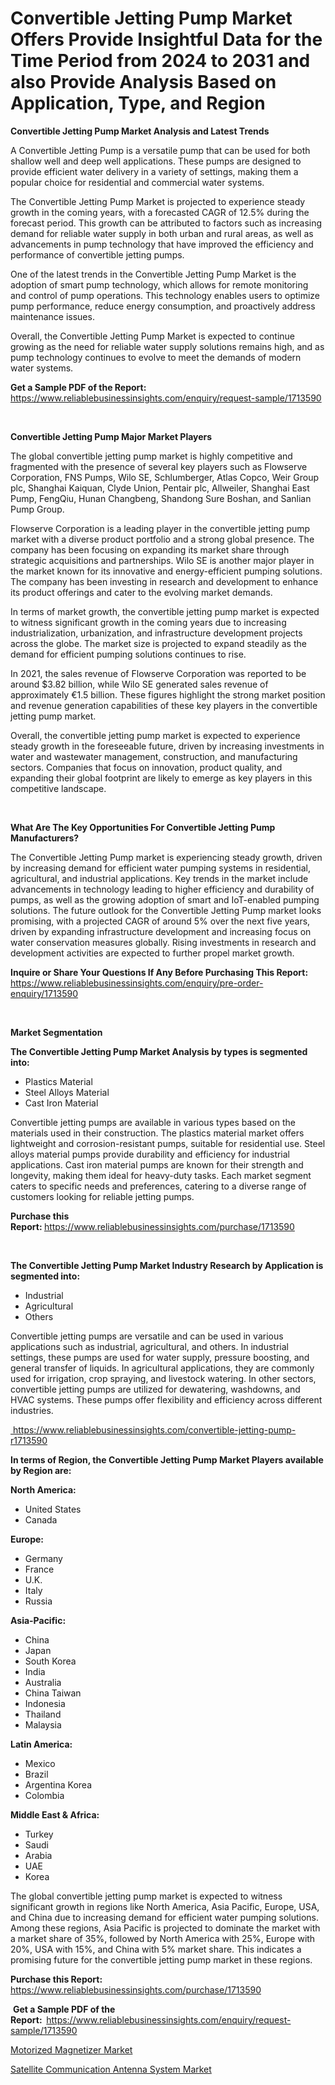 <p><h1>Convertible Jetting Pump Market Offers Provide Insightful Data for the Time Period from 2024 to 2031 and also Provide Analysis Based on Application, Type, and Region</h1></p><p><strong>Convertible Jetting Pump Market Analysis and Latest Trends</strong></p>
<p><p>A Convertible Jetting Pump is a versatile pump that can be used for both shallow well and deep well applications. These pumps are designed to provide efficient water delivery in a variety of settings, making them a popular choice for residential and commercial water systems.</p><p>The Convertible Jetting Pump Market is projected to experience steady growth in the coming years, with a forecasted CAGR of 12.5% during the forecast period. This growth can be attributed to factors such as increasing demand for reliable water supply in both urban and rural areas, as well as advancements in pump technology that have improved the efficiency and performance of convertible jetting pumps.</p><p>One of the latest trends in the Convertible Jetting Pump Market is the adoption of smart pump technology, which allows for remote monitoring and control of pump operations. This technology enables users to optimize pump performance, reduce energy consumption, and proactively address maintenance issues.</p><p>Overall, the Convertible Jetting Pump Market is expected to continue growing as the need for reliable water supply solutions remains high, and as pump technology continues to evolve to meet the demands of modern water systems.</p></p>
<p><strong>Get a Sample PDF of the Report:&nbsp;</strong> <a href="https://www.reliablebusinessinsights.com/enquiry/request-sample/1713590">https://www.reliablebusinessinsights.com/enquiry/request-sample/1713590</a></p>
<p>&nbsp;</p>
<p><strong>Convertible Jetting Pump Major Market Players</strong></p>
<p><p>The global convertible jetting pump market is highly competitive and fragmented with the presence of several key players such as Flowserve Corporation, FNS Pumps, Wilo SE, Schlumberger, Atlas Copco, Weir Group plc, Shanghai Kaiquan, Clyde Union, Pentair plc, Allweiler, Shanghai East Pump, FengQiu, Hunan Changbeng, Shandong Sure Boshan, and Sanlian Pump Group.</p><p>Flowserve Corporation is a leading player in the convertible jetting pump market with a diverse product portfolio and a strong global presence. The company has been focusing on expanding its market share through strategic acquisitions and partnerships. Wilo SE is another major player in the market known for its innovative and energy-efficient pumping solutions. The company has been investing in research and development to enhance its product offerings and cater to the evolving market demands.</p><p>In terms of market growth, the convertible jetting pump market is expected to witness significant growth in the coming years due to increasing industrialization, urbanization, and infrastructure development projects across the globe. The market size is projected to expand steadily as the demand for efficient pumping solutions continues to rise.</p><p>In 2021, the sales revenue of Flowserve Corporation was reported to be around $3.82 billion, while Wilo SE generated sales revenue of approximately €1.5 billion. These figures highlight the strong market position and revenue generation capabilities of these key players in the convertible jetting pump market.</p><p>Overall, the convertible jetting pump market is expected to experience steady growth in the foreseeable future, driven by increasing investments in water and wastewater management, construction, and manufacturing sectors. Companies that focus on innovation, product quality, and expanding their global footprint are likely to emerge as key players in this competitive landscape.</p></p>
<p>&nbsp;</p>
<p><strong>What Are The Key Opportunities For Convertible Jetting Pump Manufacturers?</strong></p>
<p><p>The Convertible Jetting Pump market is experiencing steady growth, driven by increasing demand for efficient water pumping systems in residential, agricultural, and industrial applications. Key trends in the market include advancements in technology leading to higher efficiency and durability of pumps, as well as the growing adoption of smart and IoT-enabled pumping solutions. The future outlook for the Convertible Jetting Pump market looks promising, with a projected CAGR of around 5% over the next five years, driven by expanding infrastructure development and increasing focus on water conservation measures globally. Rising investments in research and development activities are expected to further propel market growth.</p></p>
<p><strong>Inquire or Share Your Questions If Any Before Purchasing This Report:</strong> <a href="https://www.reliablebusinessinsights.com/enquiry/pre-order-enquiry/1713590">https://www.reliablebusinessinsights.com/enquiry/pre-order-enquiry/1713590</a></p>
<p>&nbsp;</p>
<p><strong>Market Segmentation</strong></p>
<p><strong>The Convertible Jetting Pump Market Analysis by types is segmented into:</strong></p>
<p><ul><li>Plastics Material</li><li>Steel Alloys Material</li><li>Cast Iron Material</li></ul></p>
<p><p>Convertible jetting pumps are available in various types based on the materials used in their construction. The plastics material market offers lightweight and corrosion-resistant pumps, suitable for residential use. Steel alloys material pumps provide durability and efficiency for industrial applications. Cast iron material pumps are known for their strength and longevity, making them ideal for heavy-duty tasks. Each market segment caters to specific needs and preferences, catering to a diverse range of customers looking for reliable jetting pumps.</p></p>
<p><strong>Purchase this Report:&nbsp;</strong><a href="https://www.reliablebusinessinsights.com/purchase/1713590">https://www.reliablebusinessinsights.com/purchase/1713590</a></p>
<p>&nbsp;</p>
<p><strong>The Convertible Jetting Pump Market Industry Research by Application is segmented into:</strong></p>
<p><ul><li>Industrial</li><li>Agricultural</li><li>Others</li></ul></p>
<p><p>Convertible jetting pumps are versatile and can be used in various applications such as industrial, agricultural, and others. In industrial settings, these pumps are used for water supply, pressure boosting, and general transfer of liquids. In agricultural applications, they are commonly used for irrigation, crop spraying, and livestock watering. In other sectors, convertible jetting pumps are utilized for dewatering, washdowns, and HVAC systems. These pumps offer flexibility and efficiency across different industries.</p></p>
<p><a href="https://www.reliablebusinessinsights.com/convertible-jetting-pump-r1713590">&nbsp;https://www.reliablebusinessinsights.com/convertible-jetting-pump-r1713590</a></p>
<p><strong>In terms of Region, the Convertible Jetting Pump Market Players available by Region are:</strong></p>
<p>
    <p> <strong> North America: </strong>
        <ul>
            <li>United States</li>
            <li>Canada</li>
        </ul>
        </p> 
    <p> <strong> Europe: </strong>
        <ul>
            <li>Germany</li>
            <li>France</li>
            <li>U.K.</li>
            <li>Italy</li>
            <li>Russia</li>
        </ul>
        </p> 
    <p> <strong> Asia-Pacific: </strong>
        <ul>
            <li>China</li>
            <li>Japan</li>
            <li>South Korea</li>
            <li>India</li>
            <li>Australia</li>
            <li>China Taiwan</li>
            <li>Indonesia</li>
            <li>Thailand</li>
            <li>Malaysia</li>
        </ul>
        </p> 
    <p> <strong> Latin America: </strong>
        <ul>
            <li>Mexico</li>
            <li>Brazil</li>
            <li>Argentina Korea</li>
            <li>Colombia</li>
        </ul>
        </p> 
    <p> <strong> Middle East & Africa: </strong>
        <ul>
            <li>Turkey</li>
            <li>Saudi</li>
            <li>Arabia</li>
            <li>UAE</li>
            <li>Korea</li>
        </ul>
    </p>
    </p>
<p><p>The global convertible jetting pump market is expected to witness significant growth in regions like North America, Asia Pacific, Europe, USA, and China due to increasing demand for efficient water pumping solutions. Among these regions, Asia Pacific is projected to dominate the market with a market share of 35%, followed by North America with 25%, Europe with 20%, USA with 15%, and China with 5% market share. This indicates a promising future for the convertible jetting pump market in these regions.</p></p>
<p><strong>Purchase this Report: </strong><a href="https://www.reliablebusinessinsights.com/purchase/1713590">https://www.reliablebusinessinsights.com/purchase/1713590</a></p>
<p>&nbsp;<strong>Get a Sample PDF of the Report:&nbsp;&nbsp;</strong><a href="https://www.reliablebusinessinsights.com/enquiry/request-sample/1713590">https://www.reliablebusinessinsights.com/enquiry/request-sample/1713590</a></p>
<p><strong></strong></p>
<p><p><a href="https://medium.com/@rontaybrewer02024/motorized-magnetizer-market-size-market-segmentation-market-trends-and-growth-analysis-forecast-8a303cfec30a">Motorized Magnetizer Market</a></p><p><a href="https://medium.com/@polesdua.1/global-satellite-communication-antenna-system-market-analysis-trends-forecasts-and-growth-d18d56ee97ad">Satellite Communication Antenna System Market</a></p></p>